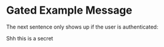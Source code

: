 # Gated Example Message

The next sentence only shows up if the user is authenticated:

<AuthOnly>
   <p>Shh this is a secret</p>
</AuthOnly>
